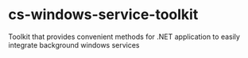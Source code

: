 # cs-windows-service-toolkit
Toolkit that provides convenient methods for .NET application to easily integrate background windows services 
